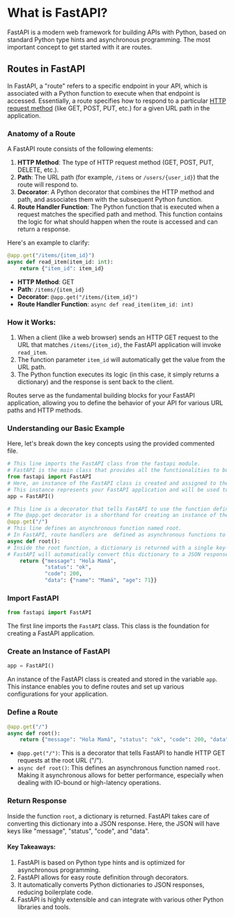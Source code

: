 # What is FastAPI? 


FastAPI is a modern web framework for building APIs with Python, based on standard Python type hints and asynchronous programming. The most important concept to get started with it are routes. 

## Routes in FastAPI

In FastAPI, a "route" refers to a specific endpoint in your API, which is associated with a Python function to execute when that endpoint is accessed. Essentially, a route specifies how to respond to a particular [HTTP request method](https://developer.mozilla.org/en-US/docs/Web/HTTP/Methods) (like GET, POST, PUT, etc.) for a given URL path in the application.

### Anatomy of a Route

A FastAPI route consists of the following elements:

1. **HTTP Method**: The type of HTTP request method (GET, POST, PUT, DELETE, etc.).
2. **Path**: The URL path (for example, `/items` or `/users/{user_id}`) that the route will respond to.
3. **Decorator**: A Python decorator that combines the HTTP method and path, and associates them with the subsequent Python function.
4. **Route Handler Function**: The Python function that is executed when a request matches the specified path and method. This function contains the logic for what should happen when the route is accessed and can return a response.

Here's an example to clarify:
```python
@app.get("/items/{item_id}")
async def read_item(item_id: int):
    return {"item_id": item_id}
```

- **HTTP Method**: GET
- **Path**: `/items/{item_id}`
- **Decorator**: `@app.get("/items/{item_id}")`
- **Route Handler Function**: `async def read_item(item_id: int)`

### How it Works:

1. When a client (like a web browser) sends an HTTP GET request to the URL that matches `/items/{item_id}`, the FastAPI application will invoke `read_item`.
2. The function parameter `item_id` will automatically get the value from the URL path.
3. The Python function executes its logic (in this case, it simply returns a dictionary) and the response is sent back to the client.

Routes serve as the fundamental building blocks for your FastAPI application, allowing you to define the behavior of your API for various URL paths and HTTP methods.


### Understanding our Basic Example

 Here, let's break down the key concepts using the provided commented file.

```python
# This line imports the FastAPI class from the fastapi module. 
# FastAPI is the main class that provides all the functionalities to build and run your FastAPI application.
from fastapi import FastAPI
# Here, an instance of the FastAPI class is created and assigned to the variable app. 
# This instance represents your FastAPI application and will be used to define routes and other configurations for the application.
app = FastAPI()

# This line is a decorator that tells FastAPI to use the function defined on the next line as the handler for HTTP GET requests to the root URL ("/").
# The @app.get decorator is a shorthand for creating an instance of the fastapi.routing.Route class, and adding that instance to the FastAPI application.
@app.get("/")
# This line defines an asynchronous function named root.
# In FastAPI, route handlers are  defined as asynchronous functions to allow for asynchronous IO operations, improves performance.
async def root():
# Inside the root function, a dictionary is returned with a single key-value pair. 
# FastAPI will automatically convert this dictionary to a JSON response. The resulting JSON response will look like this: {"message": "Hola Mamá"}.
    return {"message": "Hola Mamá", 
            "status": "ok", 
            "code": 200, 
            "data": {"name": "Mamá", "age": 71}}
```


### Import FastAPI
```python
from fastapi import FastAPI
```
The first line imports the `FastAPI` class. This class is the foundation for creating a FastAPI application.

### Create an Instance of FastAPI
```python
app = FastAPI()
```
An instance of the FastAPI class is created and stored in the variable `app`. This instance enables you to define routes and set up various configurations for your application.

### Define a Route
```python
@app.get("/")
async def root():
    return {"message": "Hola Mamá", "status": "ok", "code": 200, "data": {"name": "Mamá", "age": 71}}
```
- `@app.get("/")`: This is a decorator that tells FastAPI to handle HTTP GET requests at the root URL ("/"). 
- `async def root()`: This defines an asynchronous function named `root`. Making it asynchronous allows for better performance, especially when dealing with IO-bound or high-latency operations.
  
### Return Response
Inside the function `root`, a dictionary is returned. FastAPI takes care of converting this dictionary into a JSON response. Here, the JSON will have keys like "message", "status", "code", and "data".

#### Key Takeaways:
1. FastAPI is based on Python type hints and is optimized for asynchronous programming.
2. FastAPI allows for easy route definition through decorators.
3. It automatically converts Python dictionaries to JSON responses, reducing boilerplate code.
4. FastAPI is highly extensible and can integrate with various other Python libraries and tools.


